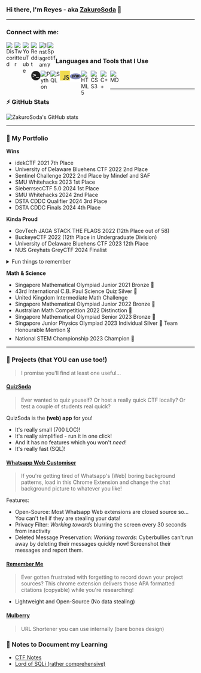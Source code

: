### Hi there, I'm Reyes - aka [ZakuroSoda](https://zakurosoda.wixsite.com/ctf-writeups) 👋 
---

### Connect with me:

[<img align="left" alt="Discord" width="22px" src="https://www.freeiconspng.com/uploads/discord-black-icon-1.png" />](https://discordapp.com/users/909659481691004928/)
[<img align="left" alt="Twitter" width="22px" src="https://cdn-icons-png.flaticon.com/512/733/733635.png">](https://twitter.com/zakurosoda1337)
[<img align="left" alt="YouTube" width="22px" src="https://cdn.jsdelivr.net/npm/simple-icons@v3/icons/youtube.svg" />](https://www.youtube.com/channel/UCiWyI1d6ZfS4hpWrQP5TT-g)
[<img align="left" alt="Reddit" width="22px" src="https://cdn3.iconfinder.com/data/icons/social-media-black-white-2/512/BW_Reddit_glyph_svg-512.png" />](https://www.reddit.com/user/roselle_reese_4869)
[<img align="left" alt="Instagram" width="22px" src="https://cdn.jsdelivr.net/npm/simple-icons@v3/icons/instagram.svg" />](https://www.instagram.com/zakuro_soda/)
[<img align="left" alt="Spotify" width="22px" src="https://cdn-icons-png.flaticon.com/512/87/87409.png" />](https://open.spotify.com/user/4qun1d0ixi2cb4ulwa19o75nn?si=1b0e384b7237457b)
<!-- [Old Website](https://zakurosoda.wixsite.com/ctf-writeups) -->  

<br>

### Languages and Tools that I Use

<img align="left" alt="Terminal" width="26px" src="https://raw.githubusercontent.com/github/explore/80688e429a7d4ef2fca1e82350fe8e3517d3494d/topics/terminal/terminal.png" />
<img align="left" alt="Python" width="26px" src="https://upload.wikimedia.org/wikipedia/commons/thumb/c/c3/Python-logo-notext.svg/1200px-Python-logo-notext.svg.png" />
<img align="left" alt="SQL" width="26px" src="https://cdn-icons-png.flaticon.com/512/2772/2772149.png" />
<img align="left" alt="JavaScript" width="26px" src="https://raw.githubusercontent.com/github/explore/80688e429a7d4ef2fca1e82350fe8e3517d3494d/topics/javascript/javascript.png" />
<img align="left" alt="JavaScript" width="30px" src="https://raw.githubusercontent.com/github/explore/ccc16358ac4530c6a69b1b80c7223cd2744dea83/topics/php/php.png" />
<img align="left" alt="HTML5" width="26px" src="https://cdn-icons-png.flaticon.com/512/1051/1051277.png" />
<img align="left" alt="CSS3" width="26px" src="https://cdn-icons-png.flaticon.com/512/732/732190.png" />
<img align="left" alt="C++" width="26px" src="https://upload.wikimedia.org/wikipedia/commons/thumb/1/18/ISO_C%2B%2B_Logo.svg/1822px-ISO_C%2B%2B_Logo.svg.png" />
<img align="left" alt="MD" width="26px" src="https://macdown.uranusjr.com/static/images/logo.png" />

<br /><br />

---

### :zap: GitHub Stats

![ZakuroSoda's GitHub stats](https://github-readme-stats.vercel.app/api?username=ZakuroSoda&theme=onedark)

---

### 🥇 My Portfolio

**Wins**
- idekCTF 2021 7th Place
- University of Delaware Bluehens CTF 2022 2nd Place
- Sentinel Challenge 2022 2nd Place by Mindef and SAF
- SMU Whitehacks 2023 1st Place
- SieberrsecCTF 5.0 2024 1st Place
- SMU Whitehacks 2024 2nd Place
- DSTA CDDC Qualifier 2024 3rd Place
- DSTA CDDC Finals 2024 4th Place

**Kinda Proud**
- GovTech JAGA STACK THE FLAGS 2022 (12th Place out of 58)
- BuckeyeCTF 2022 (12th Place in Undergraduate Division)
- University of Delaware Bluehens CTF 2023 12th Place
- NUS Greyhats GreyCTF 2024 Finalist

<details>
  <summary>Fun things to remember</summary>
- AYCEP 2021  
- YCEP Central 2021
- YCEP 2021, 2022
- Brainhack 2021, 2022 by DSTA
- Kaspersky Interactive Protection Simulation 2021
- Sieberrsec CTF 2021
- Idek CTF 2021 (Very fun)
- Home Team Investigator's Challenge HTXIC 2021
- MetaCTF 2021
- DiceCTF 2022
- Cybergrabs CTF 2022
- NOI 2022, NOI 2023 Finals (Nearly bronze)
- CTFSG 2022
- SMU Whitehacks CTF 2022 
- Nullcon Winja CTF 2022
- Microsoft Imagine Cup Junior 2022
</details>

**Math & Science**
- Singapore Mathematical Olympiad Junior 2021 Bronze 🥉
- 43rd International C.B. Paul Science Quiz Silver 🥈
- United Kingdom Intermediate Math Challenge
- Singapore Mathematical Olympiad Junior 2022 Bronze 🥉
- Australian Math Competition 2022 Distinction 🥇
- Singapore Mathematical Olympiad Senior 2023 Bronze 🥉
- Singapore Junior Physics Olympiad 2023 Individual Silver 🥈 Team Honourable Mention 🎖️
- National STEM Championship 2023 Champion 🥇

---

### :hammer: Projects (that **YOU** can use too!)
> I promise you'll find at least one useful...

#### [QuizSoda](https://github.com/ZakuroSoda/QuizSoda)
> Ever wanted to quiz youself? Or host a really quick CTF locally? Or test a couple of students real quick?  

QuizSoda is the **(web) app** for you!  
- It's really small (700 LOC)!  
- It's really simplified - run it in one click!  
- And it has no features which you won't *need*!  
- It's really fast (SQL)!  

#### [Whatsapp Web Customiser](https://github.com/ZakuroSoda/WhatsappWeb-Customiser)
> If you're getting tired of Whatsapp's (Web) boring background patterns, load in this Chrome Extension and change the chat background picture to whatever you like!

Features:
- Open-Source: Most Whatsapp Web extensions are closed source so... You can't tell if they are stealing your data!
- Privacy Filter: *Working towards* blurring the screen every 30 seconds from inactivity
- Deleted Message Preservation: *Working towards*: Cyberbullies can't run away by deleting their messages quickly now! Screenshot their messages and report them.

#### [Remember Me](https://github.com/ZakuroSoda/remember-me)
> Ever gotten frustrated with forgetting to record down your project sources? This chrome extension delivers those APA formatted citations (copyable) while you're researching!

- Lightweight and Open-Source (No data stealing)

#### [Mulberry](https://github.com/ZakuroSoda/mulberry)
> URL Shortener you can use internally (bare bones design)

### 📓 Notes to Document my Learning
- [CTF Notes](https://github.com/ZakuroSoda/ctf-notes)
- [Lord of SQLi (rather comprehensive)](https://github.com/ZakuroSoda/LordOfSQLi)
